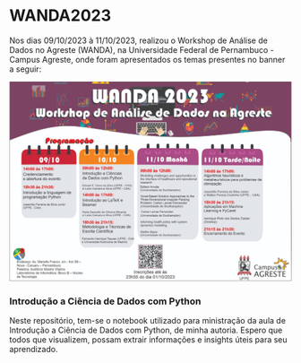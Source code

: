 # WANDA2023
Nos dias 09/10/2023 à 11/10/2023, realizou o Workshop de Análise de Dados no Agreste (WANDA), na Universidade Federal de Pernambuco - Campus Agreste, 
onde foram apresentados os temas presentes no banner a seguir:

![WANDA2023](wanda2023.jpg)

### Introdução a Ciência de Dados com Python

Neste repositório, tem-se o notebook utilizado para ministração da aula de Introdução a Ciência de Dados com Python, de minha autoria. Espero que todos
que visualizem, possam extrair informações e insights úteis para seu aprendizado.
